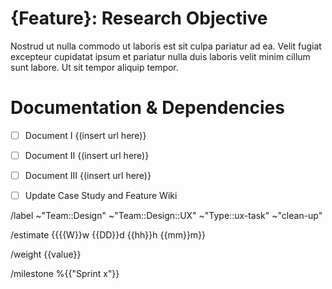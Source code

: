 <!-- 
    The Feature Research task includes any process of discovery outside of design sprints and user interviews. This can include a review of requested documentation or possibly internal discussions leading into brainstorming sessions.

    Please follow the instructions in each of the sections below, adhering to the template and replacing the placeholder text as you go.

    NB. This is a template and sections can be filled or left as is where information is or is not available, or sections are or are not relevant.

    Please replace the braces {{  }} and the text between.
   
    Please provide the either the user-story, feature, or presentation component that this research will affect as well as a short description:
 -->
# {Feature}: Research Objective
 Nostrud ut nulla commodo ut laboris est sit culpa pariatur ad ea. Velit fugiat excepteur cupidatat ipsum et pariatur nulla duis laboris velit minim cillum sunt labore. Ut sit tempor aliquip tempor.

# Documentation & Dependencies
<!-- 
    Please include any recording, documentation or notes that is needed for this research task to be completed.
 -->
 - [ ] Document I {(insert url here)}
 - [ ] Document II {(insert url here)}
 - [ ] Document III {(insert url here)}
 - [ ] Update Case Study and Feature Wiki
 

/label ~"Team::Design" ~"Team::Design::UX" ~"Type::ux-task" ~"clean-up" 

/estimate {{{{W}}w {{DD}}d {{hh}}h {{mm}}m}}

/weight {{value}}

/milestone %{{"Sprint x"}}
